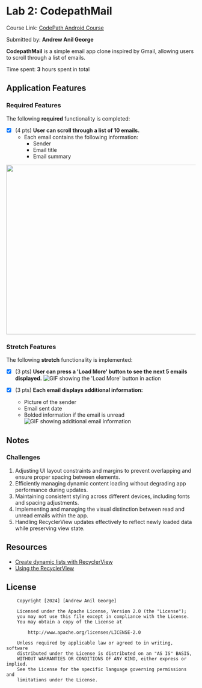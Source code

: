 # Lab 2: CodepathMail

Course Link: [CodePath Android Course](https://courses.codepath.org/courses/and102/unit/2#!labs)

Submitted by: **Andrew Anil George** <!-- Replace 'Your Name Here' with your actual name -->

**CodepathMail** is a simple email app clone inspired by Gmail, allowing users to scroll through a list of emails.

Time spent: **3** hours spent in total <!-- Replace 'X' with the number of hours you spent on this project -->

## Application Features

### Required Features

The following **required** functionality is completed:

- [X] (4 pts) **User can scroll through a list of 10 emails.**
    - Each email contains the following information:
        - Sender
        - Email title
        - Email summary
<img src="https://github.com/user-attachments/assets/ff383fd2-12b5-453e-9338-1d2864df284e" width="800" height="450"/>

### Stretch Features

The following **stretch** functionality is implemented:

- [X] (3 pts) **User can press a 'Load More' button to see the next 5 emails displayed.**
  ![GIF showing the 'Load More' button in action](https://github.com/user-attachments/assets/6de6e0ac-77b5-4b62-ab76-612ef35d1e79)

- [X] (3 pts) **Each email displays additional information:**
    - Picture of the sender
    - Email sent date
    - Bolded information if the email is unread
  ![GIF showing additional email information](https://github.com/user-attachments/assets/89ec0dec-087b-4c2a-80b6-29c75a43d085)


## Notes

### Challenges
1. Adjusting UI layout constraints and margins to prevent overlapping and ensure proper spacing between elements.
2. Efficiently managing dynamic content loading without degrading app performance during updates.
3. Maintaining consistent styling across different devices, including fonts and spacing adjustments.
4. Implementing and managing the visual distinction between read and unread emails within the app.
5. Handling RecyclerView updates effectively to reflect newly loaded data while preserving view state.

## Resources

- [Create dynamic lists with RecyclerView](https://developer.android.com/guide/topics/ui/layout/recyclerview)
- [Using the RecyclerView](https://guides.codepath.com/android/using-the-recyclerview)

## License

```plaintext
    Copyright [2024] [Andrew Anil George]

    Licensed under the Apache License, Version 2.0 (the "License");
    you may not use this file except in compliance with the License.
    You may obtain a copy of the License at

        http://www.apache.org/licenses/LICENSE-2.0

    Unless required by applicable law or agreed to in writing, software
    distributed under the License is distributed on an "AS IS" BASIS,
    WITHOUT WARRANTIES OR CONDITIONS OF ANY KIND, either express or implied.
    See the License for the specific language governing permissions and
    limitations under the License.

